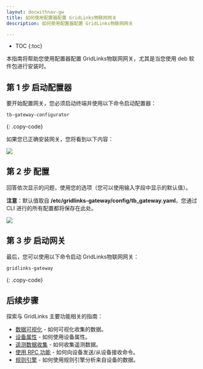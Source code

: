 ```yaml
---
layout: docwithnav-gw
title: 如何使用配置器配置 GridLinks物联网网关
description: 如何使用配置器配置 GridLinks物联网网关

---
```


* TOC
{:toc}

本指南将帮助您使用配置器配置 GridLinks物联网网关，尤其是当您使用 deb 软件包进行安装时。

## 第 1 步 启动配置器

要开始配置网关，您必须启动终端并使用以下命令启动配置器：
```bash
tb-gateway-configurator
```
{: .copy-code}

如果您已正确安装网关，您将看到以下内容：

![](/images/gateway/gateway-cli.png)

## 第 2 步 配置

回答依次显示的问题，使用您的选项（您可以使用输入字段中显示的默认值）。

**注意**：默认值取自 **/etc/gridlinks-gateway/config/tb_gateway.yaml**，您通过 CLI 进行的所有配置都将保存在此处。

![](/images/gateway/gateway-cli-questions.png)

## 第 3 步 启动网关

最后，您可以使用以下命令启动 GridLinks物联网网关：
```bash
gridlinks-gateway
```
{: .copy-code}

## 后续步骤

探索与 GridLinks 主要功能相关的指南：

- [数据可视化](/docs/user-guide/visualization/) - 如何可视化收集的数据。
- [设备属性](/docs/user-guide/attributes/) - 如何使用设备属性。
- [遥测数据收集](/docs/user-guide/telemetry/) - 如何收集遥测数据。
- [使用 RPC 功能](/docs/user-guide/rpc/) - 如何向设备发送/从设备接收命令。
- [规则引擎](/docs/user-guide/rule-engine/) - 如何使用规则引擎分析来自设备的数据。